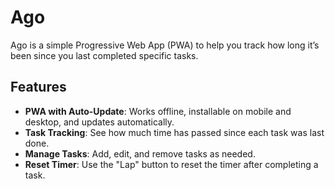 # Ago

Ago is a simple Progressive Web App (PWA) to help you track how long it’s been since you last completed specific tasks.

## Features

- **PWA with Auto-Update**: Works offline, installable on mobile and desktop, and updates automatically.
- **Task Tracking**: See how much time has passed since each task was last done.
- **Manage Tasks**: Add, edit, and remove tasks as needed.
- **Reset Timer**: Use the "Lap" button to reset the timer after completing a task.
